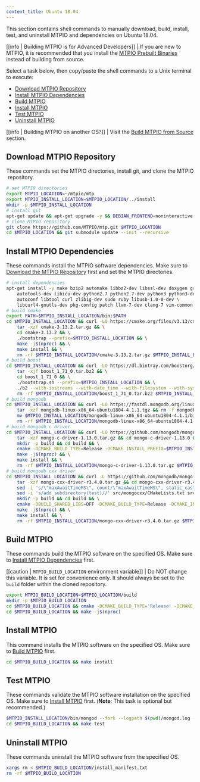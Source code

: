 ```yaml
---
content_title: Ubuntu 18.04
---
```


This section contains shell commands to manually download, build, install, test, and uninstall MTPIO and dependencies on Ubuntu 18.04.

[[info | Building MTPIO is for Advanced Developers]]
| If you are new to MTPIO, it is recommended that you install the [MTPIO Prebuilt Binaries](../../../00_install-prebuilt-binaries.md) instead of building from source.

Select a task below, then copy/paste the shell commands to a Unix terminal to execute:

* [Download MTPIO Repository](#download-mtpio-repository)
* [Install MTPIO Dependencies](#install-mtpio-dependencies)
* [Build MTPIO](#build-mtpio)
* [Install MTPIO](#install-mtpio)
* [Test MTPIO](#test-mtpio)
* [Uninstall MTPIO](#uninstall-mtpio)

[[info | Building MTPIO on another OS?]]
| Visit the [Build MTPIO from Source](../../index.md) section.

## Download MTPIO Repository
These commands set the MTPIO directories, install git, and clone the MTPIO repository.
```sh
# set MTPIO directories
export MTPIO_LOCATION=~/mtpio/mtp
export MTPIO_INSTALL_LOCATION=$MTPIO_LOCATION/../install
mkdir -p $MTPIO_INSTALL_LOCATION
# install git
apt-get update && apt-get upgrade -y && DEBIAN_FRONTEND=noninteractive apt-get install -y git
# clone MTPIO repository
git clone https://github.com/MTPIO/mtp.git $MTPIO_LOCATION
cd $MTPIO_LOCATION && git submodule update --init --recursive
```

## Install MTPIO Dependencies
These commands install the MTPIO software dependencies. Make sure to [Download the MTPIO Repository](#download-mtpio-repository) first and set the MTPIO directories.
```sh
# install dependencies
apt-get install -y make bzip2 automake libbz2-dev libssl-dev doxygen graphviz libgmp3-dev \
    autotools-dev libicu-dev python2.7 python2.7-dev python3 python3-dev \
    autoconf libtool curl zlib1g-dev sudo ruby libusb-1.0-0-dev \
    libcurl4-gnutls-dev pkg-config patch llvm-7-dev clang-7 vim-common jq
# build cmake
export PATH=$MTPIO_INSTALL_LOCATION/bin:$PATH
cd $MTPIO_INSTALL_LOCATION && curl -LO https://cmake.org/files/v3.13/cmake-3.13.2.tar.gz && \
    tar -xzf cmake-3.13.2.tar.gz && \
    cd cmake-3.13.2 && \
    ./bootstrap --prefix=$MTPIO_INSTALL_LOCATION && \
    make -j$(nproc) && \
    make install && \
    rm -rf $MTPIO_INSTALL_LOCATION/cmake-3.13.2.tar.gz $MTPIO_INSTALL_LOCATION/cmake-3.13.2
# build boost
cd $MTPIO_INSTALL_LOCATION && curl -LO https://dl.bintray.com/boostorg/release/1.71.0/source/boost_1_71_0.tar.bz2 && \
    tar -xjf boost_1_71_0.tar.bz2 && \
    cd boost_1_71_0 && \
    ./bootstrap.sh --prefix=$MTPIO_INSTALL_LOCATION && \
    ./b2 --with-iostreams --with-date_time --with-filesystem --with-system --with-program_options --with-chrono --with-test -q -j$(nproc) install && \
    rm -rf $MTPIO_INSTALL_LOCATION/boost_1_71_0.tar.bz2 $MTPIO_INSTALL_LOCATION/boost_1_71_0
# build mongodb
cd $MTPIO_INSTALL_LOCATION && curl -LO https://fastdl.mongodb.org/linux/mongodb-linux-x86_64-ubuntu1804-4.1.1.tgz && \
    tar -xzf mongodb-linux-x86_64-ubuntu1804-4.1.1.tgz && rm -f mongodb-linux-x86_64-ubuntu1804-4.1.1.tgz && \
    mv $MTPIO_INSTALL_LOCATION/mongodb-linux-x86_64-ubuntu1804-4.1.1/bin/* $MTPIO_INSTALL_LOCATION/bin/ && \
    rm -rf $MTPIO_INSTALL_LOCATION/mongodb-linux-x86_64-ubuntu1804-4.1.1
# build mongodb c driver
cd $MTPIO_INSTALL_LOCATION && curl -LO https://github.com/mongodb/mongo-c-driver/releases/download/1.13.0/mongo-c-driver-1.13.0.tar.gz && \
    tar -xzf mongo-c-driver-1.13.0.tar.gz && cd mongo-c-driver-1.13.0 && \
    mkdir -p build && cd build && \
    cmake -DCMAKE_BUILD_TYPE=Release -DCMAKE_INSTALL_PREFIX=$MTPIO_INSTALL_LOCATION -DENABLE_BSON=ON -DENABLE_SSL=OPENSSL -DENABLE_AUTOMATIC_INIT_AND_CLEANUP=OFF -DENABLE_STATIC=ON -DENABLE_ICU=OFF -DENABLE_SNAPPY=OFF .. && \
    make -j$(nproc) && \
    make install && \
    rm -rf $MTPIO_INSTALL_LOCATION/mongo-c-driver-1.13.0.tar.gz $MTPIO_INSTALL_LOCATION/mongo-c-driver-1.13.0
# build mongodb cxx driver
cd $MTPIO_INSTALL_LOCATION && curl -L https://github.com/mongodb/mongo-cxx-driver/archive/r3.4.0.tar.gz -o mongo-cxx-driver-r3.4.0.tar.gz && \
    tar -xzf mongo-cxx-driver-r3.4.0.tar.gz && cd mongo-cxx-driver-r3.4.0 && \
    sed -i 's/\"maxAwaitTimeMS\", count/\"maxAwaitTimeMS\", static_cast<int64_t>(count)/' src/mongocxx/options/change_stream.cpp && \
    sed -i 's/add_subdirectory(test)//' src/mongocxx/CMakeLists.txt src/bsoncxx/CMakeLists.txt && \
    mkdir -p build && cd build && \
    cmake -DBUILD_SHARED_LIBS=OFF -DCMAKE_BUILD_TYPE=Release -DCMAKE_INSTALL_PREFIX=$MTPIO_INSTALL_LOCATION .. && \
    make -j$(nproc) && \
    make install && \
    rm -rf $MTPIO_INSTALL_LOCATION/mongo-cxx-driver-r3.4.0.tar.gz $MTPIO_INSTALL_LOCATION/mongo-cxx-driver-r3.4.0
```

## Build MTPIO
These commands build the MTPIO software on the specified OS. Make sure to [Install MTPIO Dependencies](#install-mtpio-dependencies) first.

[[caution | `MTPIO_BUILD_LOCATION` environment variable]]
| Do NOT change this variable. It is set for convenience only. It should always be set to the `build` folder within the cloned repository.

```sh
export MTPIO_BUILD_LOCATION=$MTPIO_LOCATION/build
mkdir -p $MTPIO_BUILD_LOCATION
cd $MTPIO_BUILD_LOCATION && cmake -DCMAKE_BUILD_TYPE='Release' -DCMAKE_CXX_COMPILER='clang++-7' -DCMAKE_C_COMPILER='clang-7' -DLLVM_DIR='/usr/lib/llvm-7/lib/cmake/llvm' -DCMAKE_INSTALL_PREFIX=$MTPIO_INSTALL_LOCATION -DBUILD_MONGO_DB_PLUGIN=true $MTPIO_LOCATION
cd $MTPIO_BUILD_LOCATION && make -j$(nproc)
```

## Install MTPIO
This command installs the MTPIO software on the specified OS. Make sure to [Build MTPIO](#build-mtpio) first.
```sh
cd $MTPIO_BUILD_LOCATION && make install
```

## Test MTPIO
These commands validate the MTPIO software installation on the specified OS. Make sure to [Install MTPIO](#install-mtpio) first. (**Note**: This task is optional but recommended.)
```sh
$MTPIO_INSTALL_LOCATION/bin/mongod --fork --logpath $(pwd)/mongod.log --dbpath $(pwd)/mongodata
cd $MTPIO_BUILD_LOCATION && make test
```

## Uninstall MTPIO
These commands uninstall the MTPIO software from the specified OS.
```sh
xargs rm < $MTPIO_BUILD_LOCATION/install_manifest.txt
rm -rf $MTPIO_BUILD_LOCATION
```
